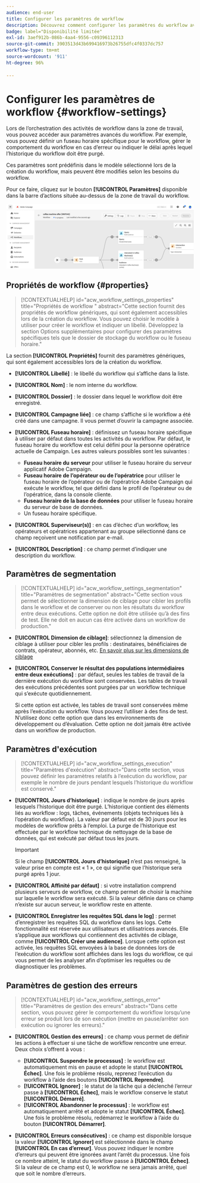 ```yaml
---
audience: end-user
title: Configurer les paramètres de workflow
description: Découvrez comment configurer les paramètres du workflow avec Adobe Campaign Web
badge: label="Disponibilité limitée"
exl-id: 3aef912b-086b-4aa4-9556-c09396112313
source-git-commit: 3903513d43b699416973b26755dfc4f0337dc757
workflow-type: tm+mt
source-wordcount: '911'
ht-degree: 96%

---
```



# Configurer les paramètres de workflow {#workflow-settings}

Lors de l’orchestration des activités de workflow dans la zone de travail, vous pouvez accéder aux paramètres avancés du workflow. Par exemple, vous pouvez définir un fuseau horaire spécifique pour le workflow, gérer le comportement du workflow en cas d’erreur ou indiquer le délai après lequel l’historique du workflow doit être purgé.

Ces paramètres sont prédéfinis dans le modèle sélectionné lors de la création du workflow, mais peuvent être modifiés selon les besoins du workflow.

Pour ce faire, cliquez sur le bouton **[!UICONTROL Paramètres]** disponible dans la barre d’actions située au-dessus de la zone de travail du workflow.

![](assets/workflow-settings.png)

## Propriétés de workflow  {#properties}

>[!CONTEXTUALHELP]
>id="acw_workflow_settings_properties"
>title="Propriétés de workflow "
>abstract="Cette section fournit des propriétés de workflow génériques, qui sont également accessibles lors de la création du workflow. Vous pouvez choisir le modèle à utiliser pour créer le workflow et indiquer un libellé. Développez la section Options supplémentaires pour configurer des paramètres spécifiques tels que le dossier de stockage du workflow ou le fuseau horaire."

La section **[!UICONTROL Propriétés]** fournit des paramètres génériques, qui sont également accessibles lors de la création du workflow.

* **[!UICONTROL Libellé]** : le libellé du workflow qui s’affiche dans la liste.
* **[!UICONTROL Nom]** : le nom interne du workflow.
* **[!UICONTROL Dossier]** : le dossier dans lequel le workflow doit être enregistré.
* **[!UICONTROL Campagne liée]** : ce champ s’affiche si le workflow a été créé dans une campagne. Il vous permet d’ouvrir la campagne associée.
* **[!UICONTROL Fuseau horaire]** : définissez un fuseau horaire spécifique à utiliser par défaut dans toutes les activités du workflow. Par défaut, le fuseau horaire du workflow est celui défini pour la personne opératrice actuelle de Campaign.
Les autres valeurs possibles sont les suivantes :
   * **Fuseau horaire du serveur** pour utiliser le fuseau horaire du serveur applicatif Adobe Campaign.
   * **Fuseau horaire de l’opérateur ou de l’opératrice** pour utiliser le fuseau horaire de l’opérateur ou de l’opératrice Adobe Campaign qui exécute le workflow, tel que défini dans le profil de l’opérateur ou de l’opératrice, dans la console cliente.
   * **Fuseau horaire de la base de données** pour utiliser le fuseau horaire du serveur de base de données.
   * Un fuseau horaire spécifique.

* **[!UICONTROL Superviseur(s)]** : en cas d’échec d’un workflow, les opérateurs et opératrices appartenant au groupe sélectionné dans ce champ reçoivent une notification par e-mail.
* **[!UICONTROL Description]** : ce champ permet d’indiquer une description du workflow.

## Paramètres de segmentation

>[!CONTEXTUALHELP]
>id="acw_workflow_settings_segmentation"
>title="Paramètres de segmentation"
>abstract="Cette section vous permet de sélectionner la dimension de ciblage pour cibler les profils dans le workflow et de conserver ou non les résultats du workflow entre deux exécutions. Cette option ne doit être utilisée qu’à des fins de test. Elle ne doit en aucun cas être activée dans un workflow de production."

* **[!UICONTROL Dimension de ciblage]**: sélectionnez la dimension de ciblage à utiliser pour cibler les profils : destinataires, bénéficiaires de contrats, opérateur, abonnés, etc. [En savoir plus sur les dimensions de ciblage](../audience/targeting-dimensions.md)

* **[!UICONTROL Conserver le résultat des populations intermédiaires entre deux exécutions]** : par défaut, seules les tables de travail de la dernière exécution du workflow sont conservées. Les tables de travail des exécutions précédentes sont purgées par un workflow technique qui s’exécute quotidiennement.

  Si cette option est activée, les tables de travail sont conservées même après l’exécution du workflow. Vous pouvez l’utiliser à des fins de test. N’utilisez donc cette option que dans les environnements de développement ou d’évaluation. Cette option ne doit jamais être activée dans un workflow de production.

## Paramètres d&#39;exécution

>[!CONTEXTUALHELP]
>id="acw_workflow_settings_execution"
>title="Paramètres d&#39;exécution"
>abstract="Dans cette section, vous pouvez définir les paramètres relatifs à l’exécution du workflow, par exemple le nombre de jours pendant lesquels l’historique du workflow est conservé."

* **[!UICONTROL Jours d’historique]** : indique le nombre de jours après lesquels l’historique doit être purgé. L’historique contient des éléments liés au workflow : logs, tâches, événements (objets techniques liés à l’opération du workflow). La valeur par défaut est de 30 jours pour les modèles de workflow prêts à l’emploi. La purge de l’historique est effectuée par le workflow technique de nettoyage de la base de données, qui est exécuté par défaut tous les jours.

  >[!IMPORTANT]
  >
  >Si le champ **[!UICONTROL Jours d’historique]** n’est pas renseigné, la valeur prise en compte est « 1 », ce qui signifie que l’historique sera purgé après 1 jour.

* **[!UICONTROL Affinité par défaut]** : si votre installation comprend plusieurs serveurs de workflow, ce champ permet de choisir la machine sur laquelle le workflow sera exécuté. Si la valeur définie dans ce champ n’existe sur aucun serveur, le workflow reste en attente.

* **[!UICONTROL Enregistrer les requêtes SQL dans le log]** : permet d’enregistrer les requêtes SQL du workflow dans les logs. Cette fonctionnalité est réservée aux utilisateurs et utilisatrices avancés. Elle s’applique aux workflows qui contiennent des activités de ciblage, comme **[!UICONTROL Créer une audience]**. Lorsque cette option est activée, les requêtes SQL envoyées à la base de données lors de l’exécution du workflow sont affichées dans les logs du workflow, ce qui vous permet de les analyser afin d’optimiser les requêtes ou de diagnostiquer les problèmes.

## Paramètres de gestion des erreurs

>[!CONTEXTUALHELP]
>id="acw_workflow_settings_error"
>title="Paramètres de gestion des erreurs"
>abstract="Dans cette section, vous pouvez gérer le comportement du workflow lorsqu’une erreur se produit lors de son exécution (mettre en pause/arrêter son exécution ou ignorer les erreurs)."

* **[!UICONTROL Gestion des erreurs]** : ce champ vous permet de définir les actions à effectuer si une tâche de workflow rencontre une erreur. Deux choix s’offrent à vous :

   * **[!UICONTROL Suspendre le processus]** : le workflow est automatiquement mis en pause et adopte le statut **[!UICONTROL Échec]**. Une fois le problème résolu, reprenez l’exécution du workflow à l’aide des boutons **[!UICONTROL Reprendre]**.
   * **[!UICONTROL Ignorer]** : le statut de la tâche qui a déclenché l’erreur passe à **[!UICONTROL Échec]**, mais le workflow conserve le statut **[!UICONTROL Démarré]**.<!-- TO ADD ONCE SCHEUDLER IS AVAILABLE This configuration is relevant for recurring tasks: if the branch includes a scheduler, it will start normally next time the workflow is executed.-->
   * **[!UICONTROL Abandonner le processus]** : le workflow est automatiquement arrêté et adopte le statut **[!UICONTROL Échec]**. Une fois le problème résolu, redémarrez le workflow à l’aide du bouton **[!UICONTROL Démarrer]**.

* **[!UICONTROL Erreurs consécutives]** : ce champ est disponible lorsque la valeur **[!UICONTROL Ignorer]** est sélectionnée dans le champ **[!UICONTROL En cas d’erreur]**. Vous pouvez indiquer le nombre d’erreurs qui peuvent être ignorées avant l’arrêt du processus. Une fois ce nombre atteint, le statut du workflow passe à **[!UICONTROL Échec]**. Si la valeur de ce champ est 0, le workflow ne sera jamais arrêté, quel que soit le nombre d’erreurs.
